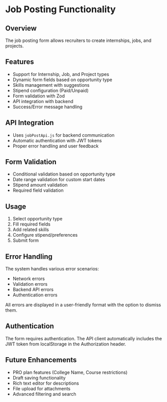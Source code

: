 # Job Posting Functionality

## Overview
The job posting form allows recruiters to create internships, jobs, and projects.

## Features
- Support for Internship, Job, and Project types
- Dynamic form fields based on opportunity type
- Skills management with suggestions
- Stipend configuration (Paid/Unpaid)
- Form validation with Zod
- API integration with backend
- Success/Error message handling

## API Integration
- Uses `jobPostApi.js` for backend communication
- Automatic authentication with JWT tokens
- Proper error handling and user feedback

## Form Validation
- Conditional validation based on opportunity type
- Date range validation for custom start dates
- Stipend amount validation
- Required field validation

## Usage
1. Select opportunity type
2. Fill required fields
3. Add related skills
4. Configure stipend/preferences
5. Submit form

## Error Handling

The system handles various error scenarios:
- Network errors
- Validation errors
- Backend API errors
- Authentication errors

All errors are displayed in a user-friendly format with the option to dismiss them.

## Authentication

The form requires authentication. The API client automatically includes the JWT token from localStorage in the Authorization header.

## Future Enhancements

- PRO plan features (College Name, Course restrictions)
- Draft saving functionality
- Rich text editor for descriptions
- File upload for attachments
- Advanced filtering and search 